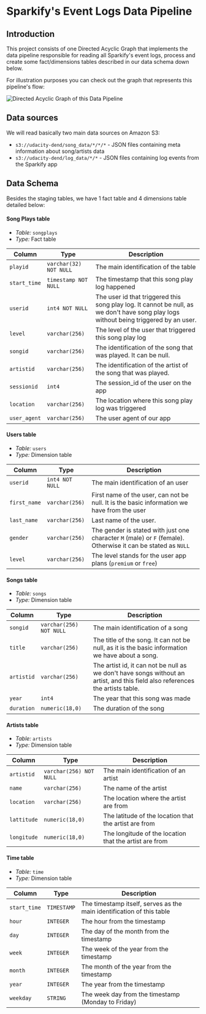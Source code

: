 # Sparkify's Event Logs Data Pipeline

## Introduction

This project consists of one Directed Acyclic Graph that implements the data pipeline responsible for reading all Sparkify's event
logs, process and create some fact/dimensions tables described in our data schema down below.

For illustration purposes you can check out the graph that represents this pipeline's flow:

![Directed Acyclic Graph of this Data Pipeline](https://raw.githubusercontent.com/gabfr/data-engineering-nanodegree/master/4-data-pipelines-with-airflow/L4_project/images/dag.png)

## Data sources

We will read basically two main data sources on Amazon S3:

 - `s3://udacity-dend/song_data/*/*/*` - JSON files containing meta information about song/artists data
 - `s3://udacity-dend/log_data/*/*` - JSON files containing log events from the Sparkify app
 
## Data Schema

Besides the staging tables, we have 1 fact table and 4 dimensions table detailed below:

 #### Song Plays table

- *Table:* `songplays`
- *Type:* Fact table

| Column | Type | Description |
| ------ | ---- | ----------- |
| `playid` | `varchar(32) NOT NULL` | The main identification of the table | 
| `start_time` | `timestamp NOT NULL` | The timestamp that this song play log happened |
| `userid` | `int4 NOT NULL` | The user id that triggered this song play log. It cannot be null, as we don't have song play logs without being triggered by an user.  |
| `level` | `varchar(256)` | The level of the user that triggered this song play log |
| `songid` | `varchar(256)` | The identification of the song that was played. It can be null.  |
| `artistid` | `varchar(256)` | The identification of the artist of the song that was played. |
| `sessionid` | `int4` | The session_id of the user on the app |
| `location` | `varchar(256)` | The location where this song play log was triggered  |
| `user_agent` | `varchar(256)` | The user agent of our app |

#### Users table

- *Table:* `users`
- *Type:* Dimension table

| Column | Type | Description |
| ------ | ---- | ----------- |
| `userid` | `int4 NOT NULL` | The main identification of an user |
| `first_name` | `varchar(256)` | First name of the user, can not be null. It is the basic information we have from the user |
| `last_name` | `varchar(256)` | Last name of the user. |
| `gender` | `varchar(256)` | The gender is stated with just one character `M` (male) or `F` (female). Otherwise it can be stated as `NULL` |
| `level` | `varchar(256)` | The level stands for the user app plans (`premium` or `free`) |


#### Songs table

- *Table:* `songs`
- *Type:* Dimension table

| Column | Type | Description |
| ------ | ---- | ----------- |
| `songid` | `varchar(256) NOT NULL` | The main identification of a song | 
| `title` | `varchar(256)` | The title of the song. It can not be null, as it is the basic information we have about a song. |
| `artistid` | `varchar(256)` | The artist id, it can not be null as we don't have songs without an artist, and this field also references the artists table. |
| `year` | `int4` | The year that this song was made |
| `duration` | `numeric(18,0)` | The duration of the song |


#### Artists table

- *Table:* `artists`
- *Type:* Dimension table

| Column | Type | Description |
| ------ | ---- | ----------- |
| `artistid` | `varchar(256) NOT NULL` | The main identification of an artist |
| `name` | `varchar(256)` | The name of the artist |
| `location` | `varchar(256)` | The location where the artist are from |
| `lattitude` | `numeric(18,0)` | The latitude of the location that the artist are from |
| `longitude` | `numeric(18,0)` | The longitude of the location that the artist are from |

#### Time table

- *Table:* `time`
- *Type:* Dimension table

| Column | Type | Description |
| ------ | ---- | ----------- |
| `start_time` | `TIMESTAMP` | The timestamp itself, serves as the main identification of this table |
| `hour` | `INTEGER` | The hour from the timestamp  |
| `day` | `INTEGER` | The day of the month from the timestamp |
| `week` | `INTEGER` | The week of the year from the timestamp |
| `month` | `INTEGER` | The month of the year from the timestamp |
| `year` | `INTEGER` | The year from the timestamp |
| `weekday` | `STRING` | The week day from the timestamp (Monday to Friday) |